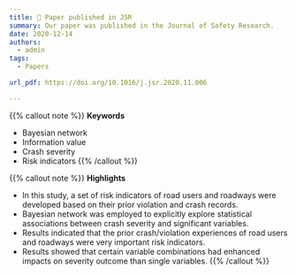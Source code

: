 ```yaml
---
title: 📖 Paper published in JSR
summary: Our paper was published in the Journal of Safety Research.
date: 2020-12-14
authors:
  - admin
tags:
  - Papers

url_pdf: https://doi.org/10.1016/j.jsr.2020.11.006

---
```


{{% callout note %}}
**Keywords**
- Bayesian network
- Information value
- Crash severity
- Risk indicators
{{% /callout %}}

{{% callout note %}}
**Highlights**
- In this study, a set of risk indicators of road users and roadways were developed based on their prior violation and crash records.
- Bayesian network was employed to explicitly explore statistical associations between crash severity and significant variables.
- Results indicated that the prior crash/violation experiences of road users and roadways were very important risk indicators.
- Results showed that certain variable combinations had enhanced impacts on severity outcome than single variables.
{{% /callout %}}

